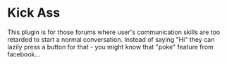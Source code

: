 # Kick Ass

This plugin is for those forums where user's communication skills are too retarded to start a normal conversation. Instead of saying "Hi" they can lazily press a button for that - you might know that "poke" feature from facebook...
